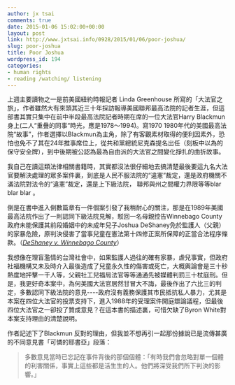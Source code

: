 ```yaml
---
author: jx tsai
comments: true
date: 2015-01-06 15:02:00+00:00
layout: post
link: http://www.jxtsai.info/0928/2015/01/06/poor-joshua/
slug: poor-joshua
title: Poor Joshua
wordpress_id: 194
categories:
- human rights
- reading /watching/ listening
---
```


  
上週主要讀物之一是前美國紐約時報記者 Linda Greenhouse 所寫的「大法官之旅」，作者雖然大有來頭其近三十年採訪報導美國聯邦最高法院的記者生涯，但這部書其實只集中在前中半段最高法院記者時期在席的一位大法官Harry Blackmun身上(二人“重疊的同事“時光，應是1978～1994)。寫1970 1980年代的美國最高法院“故事”，作者選擇以Blackmun為主角，除了有客觀素材取得的便利因素外，恐怕也免不了其在24年推事席位上，從共和黨總統尼克森提名出任（刻板中以為的保守安全牌），到中後期被公認為最為自由派的大法官之間變化掙扎的曲折故事。   
  
我自己在讀這類法律相關書籍時，其實都沒法很仔細地去搞清楚最後要這九名大法官要解決處理的眾多案件裏，到底是人民不服法院的“違憲”裁定，還是政府機關不滿法院對法令的“違憲”裁定，還是上下級法院， 聯邦與州之間權力界限等等blar blar blar 。   
  
倒是在書中進入倒數篇章有一件個案引發了我稍耐心的關注，那是在1989年美國最高法院作出了一則認同下級法院見解，駁回一名母親控告Winnebago County政府未能保護其前段婚姻中的未成年兒子Joshua DeShaney免於監護人（父親）的家暴危險，原判決侵害了當事兒童在憲法第十四修正案所保障的正當合法程序條款。（_[DeShaney v. Winnebago County](http://en.wikipedia.org/wiki/DeShaney_v._Winnebago_County)_）   
  
我想像在理盲濫情的台灣社會中，如果監護人過往的確有家暴，虐兒事實，但政府社福機構又未及時介入最後造成了兒童永久性的傷害或死亡，大概輿論會是三十秒熱度地抨擊一干人等，父親社工兒福局法官等等通通先被媒體判罰三十杖庭刑。但是，我更好奇本案中，為何美國大法官居然甘冒大不誨，最後作出了六比三的判定，多數認同下級法院的意見----政府沒有義務保護其市民抵抗私人暴力，尤其是本案在四位大法官的投票支持下，進入1988年的受理案件開庭辯論議程，但最後四位大法官之一卻投了贊成意見？在這本書的描述裏，可惜欠缺了Byron White對本案支持理由的清楚說明。   
  
作者記述下了Blackmun 反對的理由，但我並不想再引一起那份據說已是流傳甚廣的不同意見書「可憐的耶書亞」段落：  
  


<blockquote>  
多數意見當時已忘記在事件背後的那個個體：「有時我們會忽略對單一個體的利害關係，事實上這些都是活生生的人。他們將深受我們所下判決的影響。」  
  
</blockquote>
